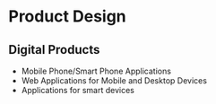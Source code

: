 # Product Design

## Digital Products

- Mobile Phone/Smart Phone Applications
- Web Applications for Mobile and Desktop Devices
- Applications for smart devices
